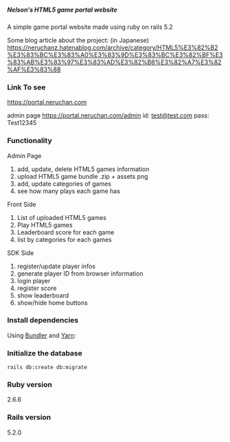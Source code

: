 ##### Nelson's HTML5 game portal website

A simple game portal website made using ruby on rails 5.2

Some blog article about the project: (in Japanese)
https://neruchanz.hatenablog.com/archive/category/HTML5%E3%82%B2%E3%83%BC%E3%83%A0%E3%83%9D%E3%83%BC%E3%82%BF%E3%83%AB%E3%83%97%E3%83%AD%E3%82%B8%E3%82%A7%E3%82%AF%E3%83%88

### Link To see
https://portal.neruchan.com

admin page
https://portal.neruchan.com/admin
id: test@test.com
pass: Test12345

### Functionality
Admin Page
1) add, update, delete HTML5 games information
2) upload HTML5 game bundle .zip + assets png
3) add, update categories of games
4) see how many plays each game has

Front Side
1) List of uploaded HTML5 games
2) Play HTML5 games
3) Leaderboard score for each game
4) list by categories for each games

SDK Side
1) register/update player infos
2) generate player ID from browser information
3) login player
4) register score
5) show leaderboard
6) show/hide home buttons

### Install dependencies

Using [Bundler](https://github.com/bundler/bundler) and [Yarn](https://github.com/yarnpkg/yarn):

### Initialize the database

```shell
rails db:create db:migrate
```

### Ruby version
2.6.6

### Rails version
5.2.0


